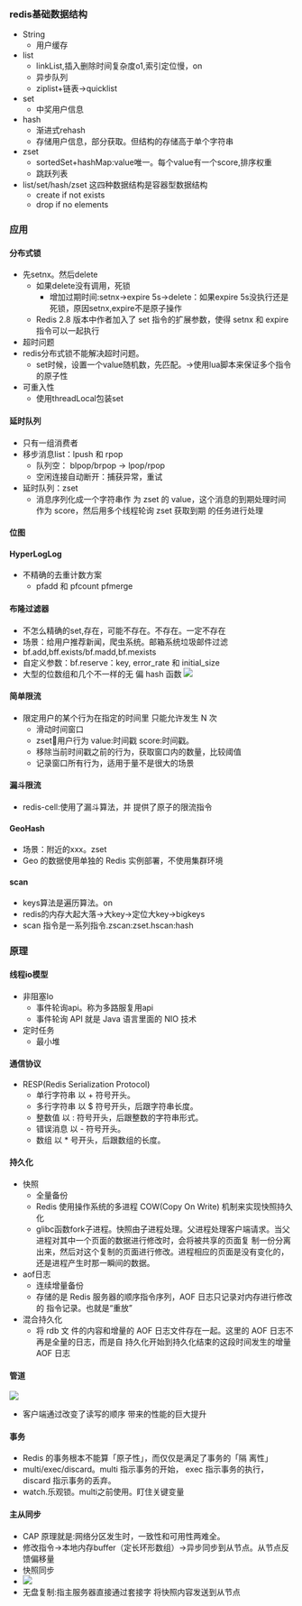 ### redis基础数据结构
- String
  - 用户缓存
- list
  - linkList,插入删除时间复杂度o1,索引定位慢，on
  - 异步队列
  - ziplist+链表->quicklist
- set
  - 中奖用户信息
- hash
  - 渐进式rehash
  - 存储用户信息，部分获取。但结构的存储高于单个字符串
- zset
  - sortedSet+hashMap:value唯一。每个value有一个score,排序权重
  - 跳跃列表
- list/set/hash/zset 这四种数据结构是容器型数据结构
  - create if not exists
  - drop if no elements
### 应用
#### 分布式锁
- 先setnx。然后delete
  - 如果delete没有调用，死锁
     - 增加过期时间:setnx->expire 5s->delete：如果expire 5s没执行还是死锁，原因setnx,expire不是原子操作
  - Redis 2.8 版本中作者加入了 set 指令的扩展参数，使得 setnx 和 expire 指令可以一起执行
- 超时问题
 - redis分布式锁不能解决超时问题。
   - set时候，设置一个value随机数，先匹配。->使用lua脚本来保证多个指令的原子性
- 可重入性
  - 使用threadLocal包装set
#### 延时队列
- 只有一组消费者
- 移步消息list：lpush 和 rpop
  - 队列空： blpop/brpop -> lpop/rpop
  - 空闲连接自动断开：捕获异常，重试
- 延时队列：zset
   - 消息序列化成一个字符串作 为 zset 的 value，这个消息的到期处理时间作为 score，然后用多个线程轮询 zset 获取到期 的任务进行处理
#### 位图
#### HyperLogLog
- 不精确的去重计数方案
  -  pfadd 和 pfcount pfmerge
#### 布隆过滤器
- 不怎么精确的set,存在，可能不存在。不存在。一定不存在
- 场景：给用户推荐新闻，爬虫系统。邮箱系统垃圾邮件过滤
- bf.add,bff.exists/bf.madd,bf.mexists
- 自定义参数：bf.reserve：key, error_rate 和 initial_size
- 大型的位数组和几个不一样的无 偏 hash 函数
![](https://i.loli.net/2020/08/18/l7uPmSnABM18Tde.png)
#### 简单限流
- 限定用户的某个行为在指定的时间里 只能允许发生 N 次
  - 滑动时间窗口
  - zset:key:用户行为 value:时间戳 score:时间戳。
  - 移除当前时间戳之前的行为，获取窗口内的数量，比较阈值
  - 记录窗口所有行为，适用于量不是很大的场景
#### 漏斗限流
- redis-cell:使用了漏斗算法，并 提供了原子的限流指令
#### GeoHash
- 场景：附近的xxx。zset
- Geo 的数据使用单独的 Redis 实例部署，不使用集群环境
#### scan
- keys算法是遍历算法。on
- redis的内存大起大落->大key->定位大key->bigkeys
- scan 指令是一系列指令.zscan:zset.hscan:hash
### 原理
#### 线程io模型
- 非阻塞Io
  - 事件轮询api。称为多路服复用api
  - 事件轮询 API 就是 Java 语言里面的 NIO 技术
- 定时任务
  - 最小堆
#### 通信协议
- RESP(Redis Serialization Protocol)
  - 单行字符串 以 + 符号开头。
  - 多行字符串 以 $ 符号开头，后跟字符串长度。
  - 整数值 以 : 符号开头，后跟整数的字符串形式。
  - 错误消息 以 - 符号开头。
  - 数组 以 * 号开头，后跟数组的长度。
#### 持久化
- 快照
  - 全量备份
  - Redis 使用操作系统的多进程 COW(Copy On Write) 机制来实现快照持久化
  - glibc函数fork子进程。快照由子进程处理。父进程处理客户端请求。当父进程对其中一个页面的数据进行修改时，会将被共享的页面复 制一份分离出来，然后对这个复制的页面进行修改。进程相应的页面是没有变化的， 还是进程产生时那一瞬间的数据。
- aof日志
  - 连续增量备份
  - 存储的是 Redis 服务器的顺序指令序列，AOF 日志只记录对内存进行修改的 指令记录。也就是“重放”
- 混合持久化
  - 将 rdb 文 件的内容和增量的 AOF 日志文件存在一起。这里的 AOF 日志不再是全量的日志，而是自 持久化开始到持久化结束的这段时间发生的增量 AOF 日志
#### 管道
![](https://i.loli.net/2020/08/18/nptkgEyUvLma8WG.png)
- 客户端通过改变了读写的顺序 带来的性能的巨大提升
#### 事务
- Redis 的事务根本不能算「原子性」，而仅仅是满足了事务的「隔 离性」
- multi/exec/discard。multi 指示事务的开始，
exec 指示事务的执行，discard 指示事务的丢弃。
- watch.乐观锁。multi之前使用。盯住关键变量
#### 主从同步
- CAP 原理就是:网络分区发生时，一致性和可用性两难全。
- 修改指令->本地内存buffer（定长环形数组）->异步同步到从节点。从节点反馈偏移量
- 快照同步
 - ![](https://i.loli.net/2020/08/18/eT4lYBdEiyqCb1Q.png)
- 无盘复制:指主服务器直接通过套接字 将快照内容发送到从节点 